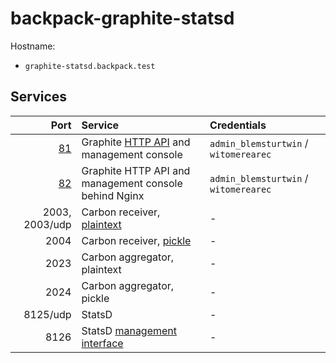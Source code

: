 # backpack-graphite-statsd

Hostname:

- `graphite-statsd.backpack.test`

## Services

| Port | Service | Credentials
| ---: | :------ | :----------
| [81](http://graphite-statsd.backpack.test:81) | Graphite [HTTP API](https://graphite.readthedocs.io/en/latest/render_api.html) and management console | `admin_blemsturtwin` / `witomerearec`
| [82](http://graphite-statsd.backpack.test:82) | Graphite HTTP API and management console behind Nginx | `admin_blemsturtwin` / `witomerearec`
| 2003, 2003/udp | Carbon receiver, [plaintext](https://graphite.readthedocs.io/en/latest/feeding-carbon.html#the-plaintext-protocol) | -
| 2004 | Carbon receiver, [pickle](https://graphite.readthedocs.io/en/latest/feeding-carbon.html#the-pickle-protocol) | -
| 2023 | Carbon aggregator, plaintext | -
| 2024 | Carbon aggregator, pickle | -
| 8125/udp | StatsD | -
| 8126 | StatsD [management interface](https://github.com/statsd/statsd/blob/master/docs/admin_interface.md) | -
